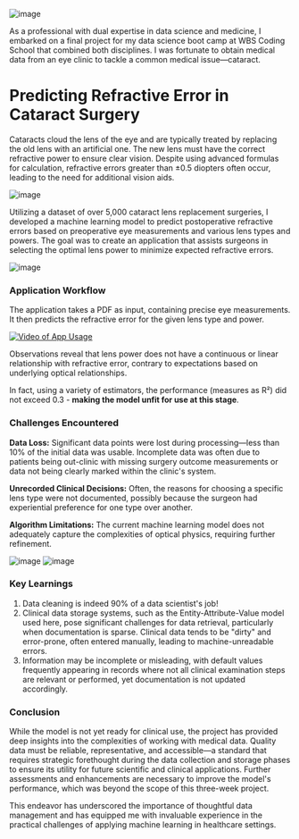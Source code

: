 ![image](https://github.com/mathlamm/Data-Science-Portfolio/assets/43820711/61aa046b-7ad1-49e1-b95d-f1e227fcebf5)

As a professional with dual expertise in data science and medicine, I embarked on a final project for my data science boot camp at WBS Coding School that combined both disciplines. I was fortunate to obtain medical data from an eye clinic to tackle a common medical issue—cataract.

# Predicting Refractive Error in Cataract Surgery

Cataracts cloud the lens of the eye and are typically treated by replacing the old lens with an artificial one. The new lens must have the correct refractive power to ensure clear vision. Despite using advanced formulas for calculation, refractive errors greater than ±0.5 diopters often occur, leading to the need for additional vision aids.

![image](https://github.com/mathlamm/Data-Science-Portfolio/assets/43820711/6854d27c-0fa4-40f3-95c6-8982e08cba79)

Utilizing a dataset of over 5,000 cataract lens replacement surgeries, I developed a machine learning model to predict postoperative refractive errors based on preoperative eye measurements and various lens types and powers. The goal was to create an application that assists surgeons in selecting the optimal lens power to minimize expected refractive errors.

![image](https://github.com/mathlamm/Data-Science-Portfolio/assets/43820711/b0dce4b8-2246-44e5-a006-d48d464378be)

### Application Workflow

The application takes a PDF as input, containing precise eye measurements. It then predicts the refractive error for the given lens type and power.

[![Video of App Usage](https://img.youtube.com/vi/IcL_34IfZrU/0.jpg)](https://www.youtube.com/watch?v=IcL_34IfZrU)

Observations reveal that lens power does not have a continuous or linear relationship with refractive error, contrary to expectations based on underlying optical relationships. 

In fact, using a variety of estimators, the performance (measures as R²) did not exceed 0.3 - **making the model unfit for use at this stage**. 


### Challenges Encountered

**Data Loss:** Significant data points were lost during processing—less than 10% of the initial data was usable. Incomplete data was often due to patients being out-clinic with missing surgery outcome measurements or data not being clearly marked within the clinic's system.

**Unrecorded Clinical Decisions:** Often, the reasons for choosing a specific lens type were not documented, possibly because the surgeon had experiential preference for one type over another.

**Algorithm Limitations:** The current machine learning model does not adequately capture the complexities of optical physics, requiring further refinement.

![image](https://github.com/mathlamm/Data-Science-Portfolio/assets/43820711/d31ace13-f348-41a5-a4e3-e37d1171b20b)
![image](https://github.com/mathlamm/Data-Science-Portfolio/assets/43820711/2d8ef195-5d63-498a-afd8-5a33685711ac)


### Key Learnings

1. Data cleaning is indeed 90% of a data scientist's job!
2. Clinical data storage systems, such as the Entity-Attribute-Value model used here, pose significant challenges for data retrieval, particularly when documentation is sparse.
Clinical data tends to be "dirty" and error-prone, often entered manually, leading to machine-unreadable errors.
3. Information may be incomplete or misleading, with default values frequently appearing in records where not all clinical examination steps are relevant or performed, yet documentation is not updated accordingly.


### Conclusion
While the model is not yet ready for clinical use, the project has provided deep insights into the complexities of working with medical data. Quality data must be reliable, representative, and accessible—a standard that requires strategic forethought during the data collection and storage phases to ensure its utility for future scientific and clinical applications. Further assessments and enhancements are necessary to improve the model's performance, which was beyond the scope of this three-week project.

This endeavor has underscored the importance of thoughtful data management and has equipped me with invaluable experience in the practical challenges of applying machine learning in healthcare settings.
